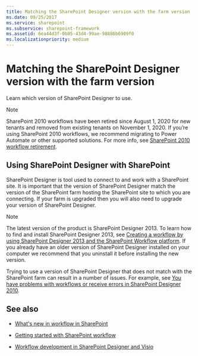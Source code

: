 ```yaml
---
title: Matching the SharePoint Designer version with the farm version
ms.date: 09/25/2017
ms.service: sharepoint
ms.subservice: sharepoint-framework
ms.assetid: 6ea44d3f-0b05-43d4-99ae-98886b6909f0
ms.localizationpriority: medium
---
```



# Matching the SharePoint Designer version with the farm version
Learn which version of SharePoint Designer to use.

> [!NOTE]
> SharePoint 2010 workflows have been retired since August 1, 2020 for new tenants and removed from existing tenants on November 1, 2020. If you’re using SharePoint 2010 workflows, we recommend migrating to Power Automate or other supported solutions. For more info, see [SharePoint 2010 workflow retirement](https://support.microsoft.com/office/sharepoint-2010-workflow-retirement-1ca3fff8-9985-410a-85aa-8120f626965f).

## Using SharePoint Designer with SharePoint
<a name="section1"> </a>

SharePoint Designer is tool used to connect to and work with a SharePoint site. It is important that the version of SharePoint Designer match the version of the SharePoint farm hosting the SharePoint site to which you are connecting. If your farm is upgraded then you will also need to upgrade your version of SharePoint Designer.
  
> [!NOTE]
> The latest version of the product is SharePoint Designer 2013. To learn how to find and install SharePoint Designer 2013, see  [Creating a workflow by using SharePoint Designer 2013 and the SharePoint Workflow platform](creating-a-workflow-by-using-sharepoint-designer-and-the-sharepoint-wo.md). If you already have an older version of SharePoint Designer installed on your computer we recommend that you uninstall it before installing the new version. 
  
    
    

Trying to use a version of SharePoint Designer that does not match with the SharePoint farm can result in a number of issues. For example, see  [You have problems with workflows or receive errors in SharePoint Designer 2010](https://support.microsoft.com/kb/2794961).
  
    
    

  
    
    

## See also
<a name="bk_addresources"> </a>


-  [What's new in workflow in SharePoint](https://msdn.microsoft.com/library/6ab8a28b-fa2f-4530-8b55-a7f663bf15ea.aspx)
    
  
-  [Getting started with SharePoint workflow](https://msdn.microsoft.com/library/cc73be76-a329-449f-90ab-86822b1c2ee8.aspx)
    
  
-  [Workflow development in SharePoint Designer and Visio](workflow-development-in-sharepoint-designer-and-visio.md)
    
  

  
    
    

